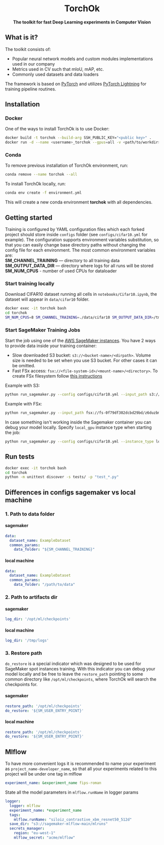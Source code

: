 <div align="center">

# TorchOk

**The toolkit for fast Deep Learning experiments in Computer Vision**

</div>

## What is it?
The toolkit consists of:
- Popular neural network models and custom modules implementations used in our company
- Metrics used in CV such that mIoU, mAP, etc.
- Commonly used datasets and data loaders

The framework is based on [PyTorch](https://github.com/pytorch/pytorch) and 
utilizes [PyTorch Lightning](https://github.com/PyTorchLightning/pytorch-lightning) for 
training pipeline routines.

## Installation
### Docker
One of the ways to install TorchOk is to use Docker:
```bash
docker build -t torchok --build-arg SSH_PUBLIC_KEY="<public key>" .
docker run -d --name <username>_torchok --gpus=all -v <path/to/workdir>:/workdir -p <ssh_port>:22 -p <jupyter_port>:8888 -p <tensorboard_port>:6006 torchok
```
### Conda
To remove previous installation of TorchOk environment, run:
```bash
conda remove --name torchok --all
```
To install TorchOk locally, run:
```bash
conda env create -f environment.yml
```
This will create a new conda environment **torchok** with all dependencies.
## Getting started
Training is configured by YAML configuration files which each forked project should store inside `configs` folder 
(see `configs/cifar10.yml` for example). The configuration supports environment variables substitution, 
so that you can easily change base directory paths without changing the config file for each environment. 
The most common environment variables are:  
**SM_CHANNEL_TRAINING** — directory to all training data  
**SM_OUTPUT_DATA_DIR** — directory where logs for all runs will be stored
**SM_NUM_CPUS** - number of used CPUs for dataloader
### Start training locally
Download CIFAR10 dataset running all cells in `notebooks/Cifar10.ipynb`, 
the dataset will appear in `data/cifar10` folder.
```bash
docker exec -it torchok bash
cd torchok
SM_NUM_CPUS=8 SM_CHANNEL_TRAINING=./data/cifar10 SM_OUTPUT_DATA_DIR=/tmp python train.py --config config/classification_resnet_example.yml
```
### Start SageMaker Training Jobs
Start the job using one of the 
[AWS SageMaker instances](https://docs.aws.amazon.com/sagemaker/latest/dg/notebooks-available-instance-types.html).
You have 2 ways to provide data inside your training container:
- Slow downloaded S3 bucket: `s3://<bucket-name>/<dirpath>`. Volume size is needed to be set when you use S3 bucket. 
  For other cases it can be omitted.
- Fast FSx access: `fsx://<file-system-id>/<mount-name>/<directory>`. To create FSx filesystem follow 
  [this instructions](https://aws.amazon.com/blogs/machine-learning/speed-up-training-on-amazon-sagemaker-using-amazon-efs-or-amazon-fsx-for-lustre-file-systems/)

Example with S3:
```bash
python run_sagemaker.py --config configs/cifar10.yml --input_path s3://sagemaker-mlflow-main/cifar10 --instance_type ml.g4dn.xlarge --volume_size 5
```
Example with FSx:
```bash
python run_sagemaker.py --input_path fsx://fs-0f79df302dcbd29bd/z6duzbmv/tz_jpg --config configs/siloiz_pairwise_xbm_resnet50_512d.yml --instance_type ml.g4dn.xlarge
```
In case something isn't working inside the Sagemaker container you can debug your model locally. 
Specify `local_gpu` instance type when starting the job:
```bash
python run_sagemaker.py --config configs/cifar10.yml --instance_type local_gpu --volume_size 5 --input_path file://../data/cifar10
``` 

## Run tests
```bash
docker exec -it torchok bash
cd torchok
python -m unittest discover -s tests/ -p "test_*.py"
```

## Differences in configs sagemaker vs local machine
### 1. Path to data folder
#### sagemaker
```yml
data:
  dataset_name: ExampleDataset
  common_params:
    data_folder: "${SM_CHANNEL_TRAINING}"
```
#### local machine
```yml
data:
  dataset_name: ExampleDataset
  common_params:
    data_folder: "/path/to/data"
```

### 2. Path to artifacts dir
#### sagemaker
```yml
log_dir: '/opt/ml/checkpoints'
```

#### local machine
```yml
log_dir: '/tmp/logs'
```
### 3. Restore path
`do_restore` is a special indicator which was designed to be used for SageMaker spot instances training. 
With this indicator you can debug your model locally and be free to leave the `restore_path` pointing to some
common directory like `/opt/ml/checkpoints`, where TorchOk will search the checkpoints for.
#### sagemaker
```yml
restore_path: '/opt/ml/checkpoints'
do_restore: '${SM_USER_ENTRY_POINT}'
```

#### local machine
```yml
restore_path: '/opt/ml/checkpoints'
do_restore: '${SM_USER_ENTRY_POINT}'
```

## Mlflow
To have more convenient logs it is recommended to name your experiment as ```project_name-developer_name```, so that all your experiments related to this project will be under one tag in mlflow
```yml
experiment_name: &experiment_name fips-roman
```
State all the model parameters in ```mlflow.runName``` in logger params
```yml
logger:
  logger: mlflow
  experiment_name: *experiment_name
  tags:
    mlflow.runName: "siloiz_contrastive_xbm_resnet50_512d"
  save_dir: "s3://sagemaker-mlflow-main/mlruns"
  secrets_manager:
    region: "eu-west-1"
    mlflow_secret: "acme/mlflow"
```
